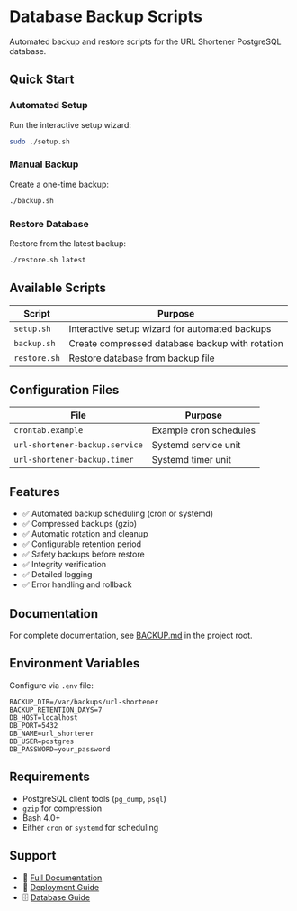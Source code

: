 # Database Backup Scripts

Automated backup and restore scripts for the URL Shortener PostgreSQL database.

## Quick Start

### Automated Setup

Run the interactive setup wizard:

```bash
sudo ./setup.sh
```

### Manual Backup

Create a one-time backup:

```bash
./backup.sh
```

### Restore Database

Restore from the latest backup:

```bash
./restore.sh latest
```

## Available Scripts

| Script | Purpose |
|--------|---------|
| `setup.sh` | Interactive setup wizard for automated backups |
| `backup.sh` | Create compressed database backup with rotation |
| `restore.sh` | Restore database from backup file |

## Configuration Files

| File | Purpose |
|------|---------|
| `crontab.example` | Example cron schedules |
| `url-shortener-backup.service` | Systemd service unit |
| `url-shortener-backup.timer` | Systemd timer unit |

## Features

- ✅ Automated backup scheduling (cron or systemd)
- ✅ Compressed backups (gzip)
- ✅ Automatic rotation and cleanup
- ✅ Configurable retention period
- ✅ Safety backups before restore
- ✅ Integrity verification
- ✅ Detailed logging
- ✅ Error handling and rollback

## Documentation

For complete documentation, see [BACKUP.md](../../BACKUP.md) in the project root.

## Environment Variables

Configure via `.env` file:

```env
BACKUP_DIR=/var/backups/url-shortener
BACKUP_RETENTION_DAYS=7
DB_HOST=localhost
DB_PORT=5432
DB_NAME=url_shortener
DB_USER=postgres
DB_PASSWORD=your_password
```

## Requirements

- PostgreSQL client tools (`pg_dump`, `psql`)
- `gzip` for compression
- Bash 4.0+
- Either `cron` or `systemd` for scheduling

## Support

- 📖 [Full Documentation](../../BACKUP.md)
- 🚀 [Deployment Guide](../../DEPLOYMENT.md)
- 🗄️ [Database Guide](../../DATABASE.md)
